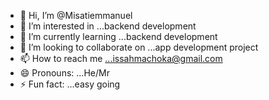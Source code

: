 - 👋 Hi, I’m @Misatiemmanuel
- 👀 I’m interested in ...backend development
- 🌱 I’m currently learning ...backend development
- 💞️ I’m looking to collaborate on ...app development project
- 📫 How to reach me ...issahmachoka@gmail.com
- 😄 Pronouns: ...He/Mr
- ⚡ Fun fact: ...easy going

<!---
Misatiemmanuel/Misatiemmanuel is a ✨ special ✨ repository because its `README.md` (this file) appears on your GitHub profile.
You can click the Preview link to take a look at your changes.
--->
